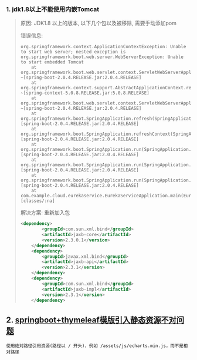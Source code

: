 ### 1. jdk1.8以上不能使用内嵌Tomcat

> 原因: JDK1.8 以上的版本, 以下几个包以及被移除, 需要手动添加pom
>
> 错误信息: 
>
> ```
> org.springframework.context.ApplicationContextException: Unable to start web server; nested exception is org.springframework.boot.web.server.WebServerException: Unable to start embedded Tomcat
>     at org.springframework.boot.web.servlet.context.ServletWebServerApplicationContext.onRefresh(ServletWebServerApplicationContext.java:155) ~[spring-boot-2.0.4.RELEASE.jar:2.0.4.RELEASE]
>     at org.springframework.context.support.AbstractApplicationContext.refresh(AbstractApplicationContext.java:544) ~[spring-context-5.0.8.RELEASE.jar:5.0.8.RELEASE]
>     at org.springframework.boot.web.servlet.context.ServletWebServerApplicationContext.refresh(ServletWebServerApplicationContext.java:140) ~[spring-boot-2.0.4.RELEASE.jar:2.0.4.RELEASE]
>     at org.springframework.boot.SpringApplication.refresh(SpringApplication.java:762) [spring-boot-2.0.4.RELEASE.jar:2.0.4.RELEASE]
>     at org.springframework.boot.SpringApplication.refreshContext(SpringApplication.java:398) [spring-boot-2.0.4.RELEASE.jar:2.0.4.RELEASE]
>     at org.springframework.boot.SpringApplication.run(SpringApplication.java:330) [spring-boot-2.0.4.RELEASE.jar:2.0.4.RELEASE]
>     at org.springframework.boot.SpringApplication.run(SpringApplication.java:1258) [spring-boot-2.0.4.RELEASE.jar:2.0.4.RELEASE]
>     at org.springframework.boot.SpringApplication.run(SpringApplication.java:1246) [spring-boot-2.0.4.RELEASE.jar:2.0.4.RELEASE]
>     at com.example.cloud.eurekaservice.EurekaServiceApplication.main(EurekaServiceApplication.java:13) [classes/:na]
> 
> ```
>
> 解决方案: 重新加入包
>
> ```xml
> <dependency>
>         <groupId>com.sun.xml.bind</groupId>
>         <artifactId>jaxb-core</artifactId>
>         <version>2.3.0.1</version>
>     </dependency>
>     <dependency>
>         <groupId>javax.xml.bind</groupId>
>         <artifactId>jaxb-api</artifactId>
>         <version>2.3.1</version>
>     </dependency>
>     <dependency>
>         <groupId>com.sun.xml.bind</groupId>
>         <artifactId>jaxb-impl</artifactId>
>         <version>2.3.1</version>
>     </dependency>
> ```
>
> 

## 2. [springboot+thymeleaf模版引入静态资源不对问题](https://www.oschina.net/question/2596215_2269976)

```
使用绝对路径引用资源(路径以 / 开头)，例如 /assets/js/echarts.min.js，而不是相对路径
```

